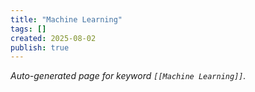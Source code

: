 ```yaml
---
title: "Machine Learning"
tags: []
created: 2025-08-02
publish: true
---
```


_Auto-generated page for keyword `[[Machine Learning]]`._
